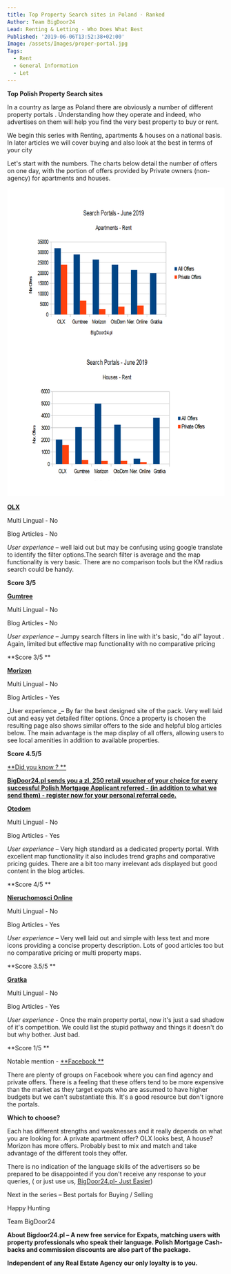 ```yaml
---
title: Top Property Search sites in Poland - Ranked
Author: Team BigDoor24
Lead: Renting & Letting - Who Does What Best
Published: '2019-06-06T13:52:38+02:00'
Image: /assets/Images/proper-portal.jpg
Tags:
  - Rent
  - General Information
  - Let
---
```

**Top Polish Property Search sites**

In a country as large as Poland there are obviously a number of different property portals . Understanding how they operate and indeed, who advertises on them will help you find the very best property to buy or rent. 

We begin this series with Renting, apartments & houses on a national basis. In later articles we will cover buying and also look at the best in terms of your city

Let's start with the numbers. The charts below detail the number of offers on one day, with the portion of offers provided by Private owners (non-agency) for apartments and houses.

![](/assets/Images/portal-charts.png)

[**OLX**](https://www.olx.pl/)

Multi Lingual - No

Blog Articles - No

_User experience_ – well laid out but may be confusing using google translate to identify the filter options.The search filter is average and the map functionality is very basic. There are no comparison tools but the KM radius search could be handy. 

**Score 3/5**

[**Gumtree**](https://www.gumtree.pl/)

Multi Lingual - No

Blog Articles - No

_User experience_ – Jumpy search filters in line with it's basic, "do all" layout . Again, limited but effective map functionality with no comparative pricing

**Score 3/5
**

[**Morizon**](https://www.morizon.pl/)

Multi Lingual - No

Blog Articles - Yes

_User experience _– By far the best designed site of the pack. Very well laid out and easy yet detailed filter options. Once a property is chosen the resulting page also shows similar offers to the side and helpful blog articles below. The main advantage is the map display of all offers, allowing users to see local amenities in addition to available properties.

**Score 4.5/5**

[**Did you know ?
**](https://bigdoor24.pl/)

[**BigDoor24.pl sends you a zl. 250 retail voucher of your choice for every successful Polish Mortgage Applicant referred - (in addition to what we send them) - register now for your personal referral code.**](https://bigdoor24.pl/)

[**Otodom**](https://www.otodom.pl/)

Multi Lingual - No

Blog Articles - Yes

_User experience_ – Very high standard as a dedicated property portal. With excellent map functionality it also includes trend graphs and comparative pricing guides. There are a bit too many irrelevant ads displayed but good content in the blog articles.

**Score 4/5
**

[**Nieruchomosci Online**](https://www.nieruchomosci-online.pl/)

Multi Lingual - No

Blog Articles - Yes

_User experience_ – Very well laid out and simple with less text and more icons providing a concise property description. Lots of good articles too but no comparative pricing or multi property maps.

**Score 3.5/5
**

[**Gratka**](https://gratka.pl/)

Multi Lingual - No

Blog Articles - Yes

_User experience_ - Once the main property portal, now it's just a sad shadow of it's competition. We could list the stupid pathway and things it doesn't do but why bother. Just bad.

**Score 1/5
**

Notable mention - [**Facebook
**](https://www.facebook.com/bigdoor24/)

There are plenty of groups on Facebook where you can find agency and private offers. There is a feeling that these offers tend to be more expensive than the market as they target expats who are assumed to have higher budgets but we can't substantiate this. It's a good resource but don't ignore the portals.

**Which to choose?**

Each has different strengths and weaknesses and it really depends on what you are looking for. A private apartment offer? OLX looks best, A house? Morizon has more offers. Probably best to mix and match and take advantage of the different tools they offer.

There is no indication of the language skills of the advertisers so be prepared to be disappointed if you don't receive any response to your queries, ( or just use us, [BigDoor24.pl- Just Easier](https://bigdoor24.pl/))

Next in the series – Best portals for Buying / Selling

Happy Hunting

Team BigDoor24

**About Bigdoor24.pl – A new free service for Expats, matching users with property professionals who speak their language. Polish Mortgage Cash-backs and commission discounts are also part of the package.**

**Independent of any Real Estate Agency our only loyalty is to you.**
